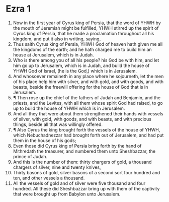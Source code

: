 ﻿# Ezra 1
1. Now in the first year of Cyrus king of Persia, that the word of YHWH by the mouth of Jeremiah might be fulfilled, YHWH stirred up the spirit of Cyrus king of Persia, that he made a proclamation throughout all his kingdom, and put it also in writing, saying, 
2. Thus saith Cyrus king of Persia, YHWH God of heaven hath given me all the kingdoms of the earth; and he hath charged me to build him an house at Jerusalem, which is in Judah. 
3. Who is there among you of all his people? his God be with him, and let him go up to Jerusalem, which is in Judah, and build the house of YHWH God of Israel, (he is the God,) which is in Jerusalem. 
4. And whosoever remaineth in any place where he sojourneth, let the men of his place help him with silver, and with gold, and with goods, and with beasts, beside the freewill offering for the house of God that is in Jerusalem. 
5. ¶ Then rose up the chief of the fathers of Judah and Benjamin, and the priests, and the Levites, with all them whose spirit God had raised, to go up to build the house of YHWH which is in Jerusalem. 
6. And all they that were about them strengthened their hands with vessels of silver, with gold, with goods, and with beasts, and with precious things, beside all that was willingly offered. 
7. ¶ Also Cyrus the king brought forth the vessels of the house of YHWH, which Nebuchadnezzar had brought forth out of Jerusalem, and had put them in the house of his gods; 
8. Even those did Cyrus king of Persia bring forth by the hand of Mithredath the treasurer, and numbered them unto Sheshbazzar, the prince of Judah. 
9. And this is the number of them: thirty chargers of gold, a thousand chargers of silver, nine and twenty knives, 
10. Thirty basons of gold, silver basons of a second sort four hundred and ten, and other vessels a thousand. 
11. All the vessels of gold and of silver were five thousand and four hundred. All these did Sheshbazzar bring up with them of the captivity that were brought up from Babylon unto Jerusalem. 
